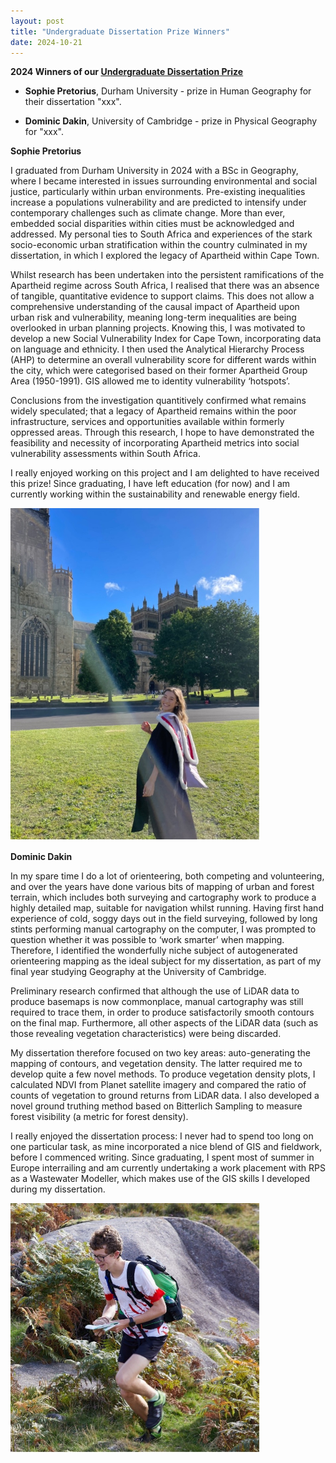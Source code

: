 ```yaml
---
layout: post
title: "Undergraduate Dissertation Prize Winners"
date: 2024-10-21
---
```


**2024 Winners of our [Undergraduate Dissertation Prize](https://qmrg.github.io/dissertation_prize)**


- **Sophie Pretorius**, Durham University - prize in Human Geography for their dissertation "xxx".
 

- **Dominic Dakin**, University of Cambridge - prize in Physical Geography for "xxx".
 
**Sophie Pretorius**

I graduated from Durham University in 2024 with a BSc in Geography, where I became interested in issues surrounding environmental and social justice, particularly within urban environments. Pre-existing inequalities increase a populations vulnerability and are predicted to intensify under contemporary challenges such as climate change. More than ever, embedded social disparities within cities must be acknowledged and addressed. My personal ties to South Africa and experiences of the stark socio-economic urban stratification within the country culminated in my dissertation, in which I explored the legacy of Apartheid within Cape Town. 

Whilst research has been undertaken into the persistent ramifications of the Apartheid regime across South Africa, I realised that there was an absence of tangible, quantitative evidence to support claims. This does not allow a comprehensive understanding of the causal impact of Apartheid upon urban risk and vulnerability, meaning long-term inequalities are being overlooked in urban planning projects. Knowing this, I was motivated to develop a new Social Vulnerability Index for Cape Town, incorporating data on language and ethnicity. I then used the Analytical Hierarchy Process (AHP) to determine an overall vulnerability score for different wards within the city, which were categorised based on their former Apartheid Group Area (1950-1991). GIS allowed me to identity vulnerability ‘hotspots’. 

Conclusions from the investigation quantitively confirmed what remains widely speculated; that a legacy of Apartheid remains within the poor infrastructure, services and opportunities available within formerly oppressed areas. Through this research, I hope to have demonstrated the feasibility and necessity of incorporating Apartheid metrics into social vulnerability assessments within South Africa. 

I really enjoyed working on this project and I am delighted to have received this prize! Since graduating, I have left education (for now) and I am currently working within the sustainability and renewable energy field.

<img src="/images/sophie_pretorius.jpg" alt="Sophie Pretorius" width="400"/>

**Dominic Dakin**

In my spare time I do a lot of orienteering, both competing and volunteering, and over the years have done various bits of mapping of urban and forest terrain, which includes both surveying and cartography work to produce a highly detailed map, suitable for navigation whilst running. Having first hand experience of cold, soggy days out in the field surveying, followed by long stints performing manual cartography on the computer, I was prompted to question whether it was possible to ‘work smarter’ when mapping. Therefore, I identified the wonderfully niche subject of autogenerated orienteering mapping as the ideal subject for my dissertation, as part of my final year studying Geography at the University of Cambridge.

Preliminary research confirmed that although the use of LiDAR data to produce basemaps is now commonplace, manual cartography was still required to trace them, in order to produce satisfactorily smooth contours on the final map. Furthermore, all other aspects of the LiDAR data (such as those revealing vegetation characteristics) were being discarded.

My dissertation therefore focused on two key areas: auto-generating the mapping of contours, and vegetation density. The latter required me to develop quite a few novel methods. To produce vegetation density plots, I calculated NDVI from Planet satellite imagery and compared the ratio of counts of vegetation to ground returns from LiDAR data. I also developed a novel ground truthing method based on Bitterlich Sampling to measure forest visibility (a metric for forest density).

I really enjoyed the dissertation process: I never had to spend too long on one particular task, as mine incorporated a nice blend of GIS and fieldwork, before I commenced writing. Since graduating, I spent most of summer in Europe interrailing and am currently undertaking a work placement with RPS as a Wastewater Modeller, which makes use of the GIS skills I developed during my dissertation.

<img src="/images/dominic_dakin.jpg" alt="Dominic Dakin" width="400"/>
